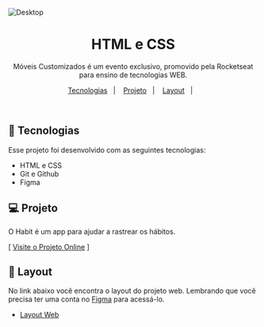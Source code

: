 ![Desktop](https://github.com/diegorafacarvalho/responsividade/assets/116193697/b6dc5ba1-408b-479b-b2c1-8e6c6070e2ae)



<h1 align="center"> HTML e CSS </h1>

<p align="center">
Móveis Customizados é um evento exclusivo, promovido pela Rocketseat para ensino de tecnologias WEB. <br/>

<p align="center">
  <a href="#-tecnologias">Tecnologias</a>&nbsp;&nbsp;&nbsp;|&nbsp;&nbsp;&nbsp;
  <a href="#-projeto">Projeto</a>&nbsp;&nbsp;&nbsp;|&nbsp;&nbsp;&nbsp;
  <a href="#-layout">Layout</a>&nbsp;&nbsp;&nbsp;|&nbsp;&nbsp;&nbsp;
</p>

<p align="center">
</p>

<br>


## 🚀 Tecnologias

Esse projeto foi desenvolvido com as seguintes tecnologias:

- HTML e CSS
- Git e Github
- Figma

## 💻 Projeto

O Habit é um app para ajudar a rastrear os hábitos.

[ [Visite o Projeto Online](https://diegorafacarvalho.github.io/responsividade/) 
]

## 🔖 Layout

No link abaixo você encontra o layout do projeto web. Lembrando que você precisa ter uma conta no [Figma](http://figma.com/) para acessá-lo.

- [Layout Web](https://www.figma.com/file/jfstjzooE1tos43XDXmDN8/Cheesecake-%E2%80%A2-Projeto-Explorer-(Community)-(Copy)?type=design&node-id=0%3A1&mode=design&t=HeiX96ndNEMZGgjl-1)   
